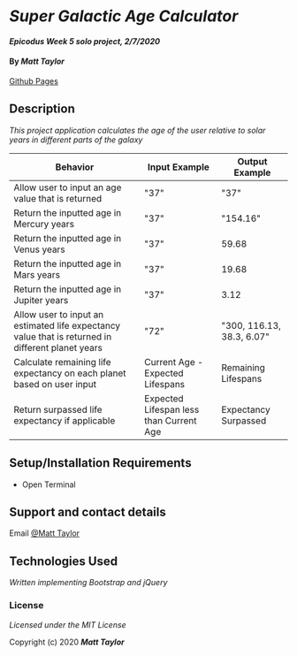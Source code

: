 # _Super Galactic Age Calculator_

#### _Epicodus Week 5 solo project, 2/7/2020_

#### By _Matt Taylor_

[Github Pages](https://mtaylorpdx.github.io/age-calc)

## Description

_This project application calculates the age of the user relative to solar years in different parts of the galaxy_

| Behavior | Input Example | Output Example |
|----|----|-----|
| Allow user to input an age value that is returned | "37" | "37" | |
| Return the inputted age in Mercury years |  "37" | "154.16" |
| Return the inputted age in Venus years | "37" | 59.68 |
| Return the inputted age in Mars years | "37" | 19.68 |
| Return the inputted age in Jupiter years  | "37" | 3.12 |
| Allow user to input an estimated life expectancy value that is returned in different planet years | "72" | "300, 116.13, 38.3, 6.07" |
| Calculate remaining life expectancy on each planet based on user input | Current Age - Expected Lifespans | Remaining Lifespans |
| Return surpassed life expectancy if applicable | Expected Lifespan less than Current Age | Expectancy Surpassed |

## Setup/Installation Requirements

* Open Terminal
<!-- * Enter ``$ git clone https://github.com/mtaylorpdx/age-calc`
* Open the project folder
* Open index.html
* Select pizza size
* Select pizza toppings
* Click 'Submit' -->

## Support and contact details

Email [@Matt Taylor](mailto:me@email.com)

## Technologies Used

_Written implementing Bootstrap and jQuery_

### License

*Licensed under the MIT License*

Copyright (c) 2020 **_Matt Taylor_**